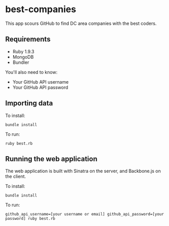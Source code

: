 best-companies
==============

This app scours GitHub to find DC area companies with the best coders.

Requirements
------------

* Ruby 1.9.3
* MongoDB
* Bundler

You'll also need to know:

* Your GitHub API username
* Your GitHub API password

Importing data
--------------

To install:

    bundle install

To run:

    ruby best.rb

Running the web application
---------------------------------    

The web application is built with Sinatra on the server, and Backbone.js on the client.

To install:

    bundle install

To run:

    github_api_username=[your username or email] github_api_password=[your password] ruby best.rb 